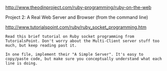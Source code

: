 http://www.theodinproject.com/ruby-programming/ruby-on-the-web

Project 2: A Real Web Server and Browser (from the command line)

http://www.tutorialspoint.com/ruby/ruby_socket_programming.htm

    Read this brief tutorial on Ruby socket programming from TutorialsPoint. Don't worry about the Multi-Client server stuff too much, but keep reading past it.

    In one file, implement their "A Simple Server". It's easy to copy/paste code, but make sure you conceptually understand what each line is doing.